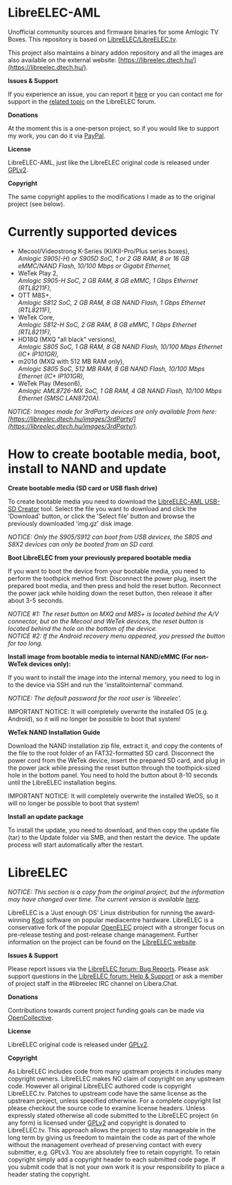 # LibreELEC-AML

Unofficial community sources and firmware binaries for some Amlogic TV Boxes. This repository is based on [LibreELEC/LibreELEC.tv](https://github.com/LibreELEC/LibreELEC.tv).

This project also maintains a binary addon repository and all the images are also available on the external website: [https://libreelec.dtech.hu/](https://libreelec.dtech.hu/).

**Issues & Support**

If you experience an issue, you can report it [here](https://github.com/dtechsrv/LibreELEC-AML/issues) or you can contact me for support in the [related topic](https://forum.libreelec.tv/thread/23456) on the LibreELEC forum.

**Donations**

At the moment this is a one-person project, so if you would like to support my work, you can do it via [PayPal](https://paypal.me/dtechsrv).

**License**

LibreELEC-AML, just like the LibreELEC original code is released under [GPLv2](https://www.gnu.org/licenses/gpl-2.0.html).

**Copyright**

The same copyright applies to the modifications I made as to the original project (see below).

# Currently supported devices

- Mecool/Videostrong K-Series (KI/KII-Pro/Plus series boxes),<br />
*Amlogic S905(-H) or S905D SoC, 1 or 2 GB RAM, 8 or 16 GB eMMC/NAND Flash, 10/100 Mbps or Gigabit Ethernet,*
- WeTek Play 2,<br />
*Amlogic S905-H SoC, 2 GB RAM, 8 GB eMMC, 1 Gbps Ethernet (RTL8211F),*
- OTT M8S+,<br />
*Amlogic S812 SoC, 2 GB RAM, 8 GB NAND Flash, 1 Gbps Ethernet (RTL8211F),*
- WeTek Core,<br />
*Amlogic S812-H SoC, 2 GB RAM, 8 GB eMMC, 1 Gbps Ethernet (RTL8211F),*
- HD18Q (MXQ "all black" versions),<br />
*Amlogic S805 SoC, 1 GB RAM, 8 GB NAND Flash, 10/100 Mbps Ethernet (IC+ IP101GR),*
- m201d (MXQ with 512 MB RAM only),<br />
*Amlogic S805 SoC, 512 MB RAM, 8 GB NAND Flash, 10/100 Mbps Ethernet (IC+ IP101GR),*
- WeTek Play (Meson6),<br />
*Amlogic AML8726-MX SoC, 1 GB RAM, 4 GB NAND Flash, 10/100 Mbps Ethernet (SMSC LAN8720A).*

*NOTICE: Images made for 3rdParty devices are only available from here: [https://libreelec.dtech.hu/images/3rdParty/](https://libreelec.dtech.hu/images/3rdParty/).*

# How to create bootable media, boot, install to NAND and update

**Create bootable media (SD card or USB flash drive)**

To create bootable media you need to download the [LibreELEC-AML USB-SD Creator](https://github.com/dtechsrv/usb-sd-creator/releases) tool. Select the file you want to download and click the 'Download' button, or click the 'Select file' button and browse the previously downloaded 'img.gz' disk image.

*NOTICE: Only the S905/S912 can boot from USB devices, the S805 and S8X2 devices can only be booted from an SD card.*

**Boot LibreELEC from your previously prepared bootable media**

If you want to boot the device from your bootable media, you need to perform the toothpick method first: Disconnect the power plug, insert the prepared boot media, and then press and hold the reset button. Reconnect the power jack while holding down the reset button, then release it after about 3-5 seconds.

*NOTICE #1: The reset button on MXQ and M8S+ is located behind the A/V connector, but on the Mecool and WeTek devices, the reset button is located behind the hole on the bottom of the device.*<br />
*NOTICE #2: If the Android recovery menu appeared, you pressed the button for too long.*

**Install image from bootable media to internal NAND/eMMC (For non-WeTek devices only):**

If you want to install the image into the internal memory, you need to log in to the device via SSH and run the 'installtointernal' command.

*NOTICE: The default password for the root user is 'libreelec'.*

IMPORTANT NOTICE: It will completely overwrite the installed OS (e.g. Android), so it will no longer be possible to boot that system!

**WeTek NAND Installation Guide**

Download the NAND installation zip file, extract it, and copy the contents of the file to the root folder of an FAT32-formatted SD card. Disconnect the power cord from the WeTek device, insert the prepared SD card, and plug in the power jack while pressing the reset button through the toothpick-sized hole in the bottom panel. You need to hold the button about 8-10 seconds until the LibreELEC installation begins.

IMPORTANT NOTICE: It will completely overwrite the installed WeOS, so it will no longer be possible to boot that system!

**Install an update package**

To install the update, you need to download, and then copy the update file (tar)
to the Update folder via SMB, and then restart the device. The update process will
start automatically after the restart.

# LibreELEC

*NOTICE: This section is a copy from the original project, but the information may have changed over time. The current version is available [here](https://github.com/LibreELEC/LibreELEC.tv/blob/master/README.md).*

LibreELEC is a 'Just enough OS' Linux distribution for running the award-winning [Kodi](https://kodi.tv) software on popular mediacentre hardware. LibreELEC is a conservative fork of the popular [OpenELEC](https://github.com/OpenELEC/OpenELEC.tv) project with a stronger focus on pre-release testing and post-release change management. Further information on the project can be found on the [LibreELEC website](https://libreelec.tv).

**Issues & Support**

Please report issues via the [LibreELEC forum: Bug Reports](https://forum.libreelec.tv/forum-35.html). Please ask support questions in the [LibreELEC forum: Help & Support](https://forum.libreelec.tv/forum-3.html) or ask a member of project staff in the #libreelec IRC channel on Libera.Chat.

**Donations**

Contributions towards current project funding goals can be made via [OpenCollective](https://opencollective.com/libreelec/donate).

**License**

LibreELEC original code is released under [GPLv2](https://www.gnu.org/licenses/gpl-2.0.html).

**Copyright**

As LibreELEC includes code from many upstream projects it includes many copyright owners. LibreELEC makes NO claim of copyright on any upstream code. However all original LibreELEC authored code is copyright LibreELEC.tv. Patches to upstream code have the same license as the upstream project, unless specified otherwise. For a complete copyright list please checkout the source code to examine license headers. Unless expressly stated otherwise all code submitted to the LibreELEC project (in any form) is licensed under [GPLv2](https://www.gnu.org/licenses/gpl-2.0.html) and copyright is donated to LibreELEC.tv. This approach allows the project to stay manageable in the long term by giving us freedom to maintain the code as part of the whole without the management overhead of preserving contact with every submitter, e.g. GPLv3. You are absolutely free to retain copyright. To retain copyright simply add a copyright header to each submitted code page. If you submit code that is not your own work it is your responsibility to place a header stating the copyright.
